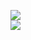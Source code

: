 [![](https://img.shields.io/badge/Made%20With-Github%20Spray-lightgrey.svg?style=for-the-badge&logo=github)](https://github.com/Annihil/github-spray#2571)  
[![](https://i.imgur.com/2DrTn0Z.gif)](https://github.com/Annihil/github-spray)